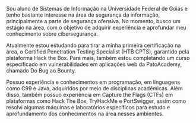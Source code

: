 Sou aluno de Sistemas de Informação na Universidade Federal de Goiás e tenho bastante interesse na área de segurança da informação, principalmente a parte de segurança ofensiva. No momento, busco um estágio na área, com o objetivo de adquirir experiência e aprofundar meu conhecimento sobre cibersegurança.

Atualmente estou estudando para tirar a minha primeira certificação na área, o Certified Penetration Testing Specialist (HTB CPTS), garantido pela plataforma Hack the Box. Para mais, também estou completando um curso especificado em vulnerabilidades em aplicações web da PatoAcademy, chamado Do Bug ao Bounty.

Possuo experiência e conhecimentos em programação, em linguagens como C99 e Java, adquiridos por meio de disciplinas acadêmicas. Além disso, também possuo experiência em Capture the Flags (CTFs) em plataformas como Hack The Box, TryHackMe e PortSwigger, assim como resolvi algumas máquinas e laboratórios específicos para estudo e aprofundamento dos conhecimentos na área nesses ambientes.
